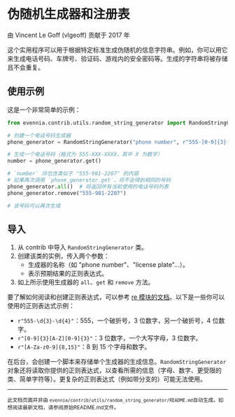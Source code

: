 # 伪随机生成器和注册表

由 Vincent Le Goff (vlgeoff) 贡献于 2017 年

这个实用程序可以用于根据特定标准生成伪随机的信息字符串。例如，你可以用它来生成电话号码、车牌号、验证码、游戏内的安全密码等。生成的字符串将被存储且不会重复。

## 使用示例

这是一个非常简单的示例：

```python
from evennia.contrib.utils.random_string_generator import RandomStringGenerator

# 创建一个电话号码生成器
phone_generator = RandomStringGenerator("phone number", r"555-[0-9]{3}-[0-9]{4}")

# 生成一个电话号码（格式为 555-XXX-XXXX，其中 X 为数字）
number = phone_generator.get()

# `number` 将包含类似于 "555-981-2207" 的内容
# 如果再次调用 `phone_generator.get`，将不会得到相同的号码
phone_generator.all()  # 将返回所有当前使用的电话号码列表
phone_generator.remove("555-981-2207")

# 该号码可以再次生成
```

## 导入

1. 从 contrib 中导入 `RandomStringGenerator` 类。
2. 创建该类的实例，传入两个参数：
   - 生成器的名称（如 "phone number"、"license plate"...）。
   - 表示预期结果的正则表达式。
3. 如上所示使用生成器的 `all`、`get` 和 `remove` 方法。

要了解如何阅读和创建正则表达式，可以参考 [re 模块的文档](https://docs.python.org/2/library/re.html)。以下是一些你可以使用的正则表达式示例：

- `r"555-\d{3}-\d{4}"`：555，一个破折号，3 位数字，另一个破折号，4 位数字。
- `r"[0-9]{3}[A-Z][0-9]{3}"`：3 位数字，一个大写字母，3 位数字。
- `r"[A-Za-z0-9]{8,15}"`：8 到 15 个字母和数字。

在后台，会创建一个脚本来存储单个生成器的生成信息。`RandomStringGenerator` 对象还将读取你提供的正则表达式，以查看所需的信息（字母、数字、更受限的类、简单字符等）。更复杂的正则表达式（例如带分支的）可能无法使用。


----

<small>此文档页面并非由 `evennia/contrib/utils/random_string_generator/README.md`自动生成。如想阅读最新文档，请参阅原始README.md文件。</small>
